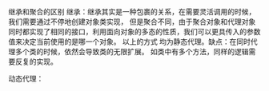 继承和聚合的区别
继承：继承其实是一种包裹的关系，在需要灵活调用的时候，我们需要通过不停地创建对象类实现，
但是聚合不同，由于聚合对象和代理对象同时都实现了相同的接口，利用面向对象的多态的性质，我们可以更具传入的参数值来决定当前使用的是哪一个对象。
以上的方式 均为静态代理。缺点：在同时代理多个类的时候，依然会导致类的无限扩展。 如类中有多个方法，同样的逻辑需要反复的实现。

动态代理：
